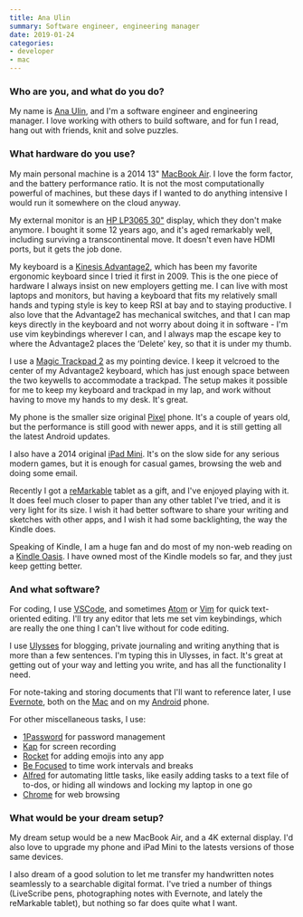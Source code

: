 ```yaml
---
title: Ana Ulin
summary: Software engineer, engineering manager 
date: 2019-01-24
categories:
- developer
- mac
---
```


### Who are you, and what do you do?

My name is [Ana Ulin](https://anaulin.org/ "Ana's website."), and I'm a software engineer and engineering manager. I love working with others to build software, and for fun I read, hang out with friends, knit and solve puzzles.

### What hardware do you use?

My main personal machine is a 2014 13" [MacBook Air][macbook-air]. I love the form factor, and the battery performance ratio. It is not the most computationally powerful of machines, but these days if I wanted to do anything intensive I would run it somewhere on the cloud anyway.

My external monitor is an [HP LP3065 30"][lp3065] display, which they don't make anymore. I bought it some 12 years ago, and it's aged remarkably well, including surviving a transcontinental move. It doesn't even have HDMI ports, but it gets the job done.

My keyboard is a [Kinesis Advantage2][advantage2], which has been my favorite ergonomic keyboard since I tried it first in 2009. This is the one piece of hardware I always insist on new employers getting me. I can live with most laptops and monitors, but having a keyboard that fits my relatively small hands and typing style is key to keep RSI at bay and to staying productive. I also love that the Advantage2 has mechanical switches, and that I can map keys directly in the keyboard and not worry about doing it in software - I'm use vim keybindings wherever I can, and I always map the escape key to where the Advantage2 places the ‘Delete' key, so that it is under my thumb.

I use a [Magic Trackpad 2][magic-trackpad-2] as my pointing device. I keep it velcroed to the center of my Advantage2 keyboard, which has just enough space between the two keywells to accommodate a trackpad. The setup makes it possible for me to keep my keyboard and trackpad in my lap, and work without having to move my hands to my desk. It's great.

My phone is the smaller size original [Pixel][] phone. It's a couple of years old, but the performance is still good with newer apps, and it is still getting all the latest Android updates.

I also have a 2014 original [iPad Mini][ipad-mini]. It's on the slow side for any serious modern games, but it is enough for casual games, browsing the web and doing some email.

Recently I got a [reMarkable][] tablet as a gift, and I've enjoyed playing with it. It does feel much closer to paper than any other tablet I've tried, and it is very light for its size. I wish it had better software to share your writing and sketches with other apps, and I wish it had some backlighting, the way the Kindle does.

Speaking of Kindle, I am a huge fan and do most of my non-web reading on a [Kindle Oasis][kindle-oasis]. I have owned most of the Kindle models so far, and they just keep getting better.

### And what software?

For coding, I use [VSCode][visual-studio-code], and sometimes [Atom][] or [Vim][] for quick text-oriented editing. I'll try any editor that lets me set vim keybindings, which are really the one thing I can't live without for code editing.

I use [Ulysses][] for blogging, private journaling and writing anything that is more than a few sentences. I'm typing this in Ulysses, in fact. It's great at getting out of your way and letting you write, and has all the functionality I need.

For note-taking and storing documents that I'll want to reference later, I use [Evernote][], both on the [Mac][evernote-mac] and on my [Android][evernote-android] phone.

For other miscellaneous tasks, I use:

  - [1Password][] for password management
  - [Kap][] for screen recording
  - [Rocket][] for adding emojis into any app
  - [Be Focused][be-focused-pro-ios] to time work intervals and breaks
  - [Alfred][] for automating little tasks, like easily adding tasks to a text file of to-dos, or hiding all windows and locking my laptop in one go
  - [Chrome][] for web browsing

### What would be your dream setup?

My dream setup would be a new MacBook Air, and a 4K external display. I'd also love to upgrade my phone and iPad Mini to the latests versions of those same devices.

I also dream of a good solution to let me transfer my handwritten notes seamlessly to a searchable digital format. I've tried a number of things (LiveScribe pens, photographing notes with Evernote, and lately the reMarkable tablet), but nothing so far does quite what I want.

[1password]: https://1password.com "Password management software for Mac OS X."
[advantage2]: https://kinesis-ergo.com/shop/advantage2/ "A fancy ergonomic keyboard."
[alfred]: https://www.alfredapp.com/ "A launcher app for the Mac."
[atom]: https://github.blog/2022-06-08-sunsetting-atom/ "A text editor based on web technology."
[be-focused-pro-ios]: https://apps.apple.com/us/app/be-focused-pro-focus-timer/id961632517 "A focus timer app."
[chrome]: https://www.google.com/intl/en/chrome/ "A WebKit-based browser, where each tab runs in its own thread."
[evernote-android]: https://play.google.com/store/apps/details?id=com.evernote "An app for the note taking service."
[evernote-mac]: https://evernote.com/ "A Mac client for the note/image service."
[evernote]: https://evernote.com/ "Online software for capturing notes."
[ipad-mini]: https://www.apple.com/ipad-mini/ "A 7.9 inch tablet device."
[kap]: https://getkap.co/ "A screen capture tool."
[kindle-oasis]: http://web.archive.org/web/20230201064729/https://www.amazon.com/Amazon-Kindle-Oasis-eReader-with-Leather-Charging-Cover/dp/B00REQKWGA "An ebook reader."
[lp3065]: http://web.archive.org/web/20210519201435/https://www.amazon.com/HP-30-LP3065-LCD-Monitor/dp/B000KB6E3G "A 30 inch LCD monitor."
[macbook-air]: https://www.apple.com/macbook-air/ "A very thin laptop."
[magic-trackpad-2]: https://en.wikipedia.org/wiki/Magic_Trackpad_2 "A trackpad for desktop machines."
[pixel]: https://store.google.com/product/pixel_phone?hl=ja "A 5 inch Android smartphone."
[remarkable]: https://remarkable.com/ "An e-ink tablet."
[rocket]: https://matthewpalmer.net/rocket/ "An emoji finder tool for the Mac."
[ulysses]: http://web.archive.org/web/20180624003752/https://ulyssesapp.com/ "A writing/text editor for the Mac."
[vim]: https://www.vim.org/ "A command-line text editor."
[visual-studio-code]: https://code.visualstudio.com/ "A development IDE."

